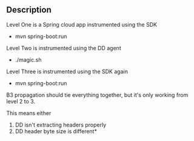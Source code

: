 ## Description
Level One is a Spring cloud app instrumented using the SDK
* mvn spring-boot:run

Level Two is instrumented using the DD agent
* ./magic.sh

Level Three is instrumented using the SDK again
* mvn spring-boot:run

B3 propagation should tie everything together, but it's only working from level 2 to 3.

This means either
1. DD isn't extracting headers properly
2. DD header byte size is different*


